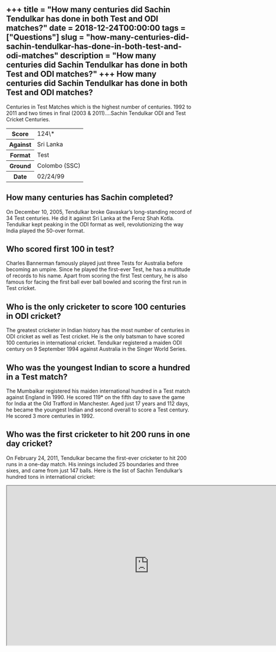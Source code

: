 +++
title = "How many centuries did Sachin Tendulkar has done in both Test and ODI matches?"
date = 2018-12-24T00:00:00
tags = ["Questions"]
slug = "how-many-centuries-did-sachin-tendulkar-has-done-in-both-test-and-odi-matches"
description = "How many centuries did Sachin Tendulkar has done in both Test and ODI matches?"
+++
How many centuries did Sachin Tendulkar has done in both Test and ODI matches?
------------------------------------------------------------------------------

Centuries in Test Matches which is the highest number of centuries. 1992 to 2011 and two times in final (2003 &amp; 2011)….Sachin Tendulkar ODI and Test Cricket Centuries.

<table><tr><th>Score</th><td>124\*</td></tr><tr><th>Against</th><td>Sri Lanka</td></tr><tr><th>Format</th><td>Test</td></tr><tr><th>Ground</th><td>Colombo (SSC)</td></tr><tr><th>Date</th><td>02/24/99</td></tr></table>

How many centuries has Sachin completed?
----------------------------------------

On December 10, 2005, Tendulkar broke Gavaskar’s long-standing record of 34 Test centuries. He did it against Sri Lanka at the Feroz Shah Kotla. Tendulkar kept peaking in the ODI format as well, revolutionizing the way India played the 50-over format.

Who scored first 100 in test?
-----------------------------

Charles Bannerman famously played just three Tests for Australia before becoming an umpire. Since he played the first-ever Test, he has a multitude of records to his name. Apart from scoring the first Test century, he is also famous for facing the first ball ever ball bowled and scoring the first run in Test cricket.

Who is the only cricketer to score 100 centuries in ODI cricket?
----------------------------------------------------------------

The greatest cricketer in Indian history has the most number of centuries in ODI cricket as well as Test cricket. He is the only batsman to have scored 100 centuries in international cricket. Tendulkar registered a maiden ODI century on 9 September 1994 against Australia in the Singer World Series.

Who was the youngest Indian to score a hundred in a Test match?
---------------------------------------------------------------

The Mumbaikar registered his maiden international hundred in a Test match against England in 1990. He scored 119\* on the fifth day to save the game for India at the Old Trafford in Manchester. Aged just 17 years and 112 days, he became the youngest Indian and second overall to score a Test century. He scored 3 more centuries in 1992.

Who was the first cricketer to hit 200 runs in one day cricket?
---------------------------------------------------------------

On February 24, 2011, Tendulkar became the first-ever cricketer to hit 200 runs in a one-day match. His innings included 25 boundaries and three sixes, and came from just 147 balls. Here is the list of Sachin Tendulkar’s hundred tons in international cricket:

<iframe allow="accelerometer; autoplay; clipboard-write; encrypted-media; gyroscope; picture-in-picture" allowfullscreen="" class="__youtube_prefs__  epyt-is-override  no-lazyload" data-no-lazy="1" data-origheight="433" data-origwidth="770" data-skipgform_ajax_framebjll="" height="433" id="_ytid_77898" loading="lazy" src="https://www.youtube.com/embed/O-2Ude0YNws?enablejsapi=1&autoplay=0&cc_load_policy=0&cc_lang_pref=&iv_load_policy=1&loop=0&modestbranding=0&rel=1&fs=1&playsinline=0&autohide=2&theme=dark&color=red&controls=1&" title="YouTube player" width="770"></iframe>